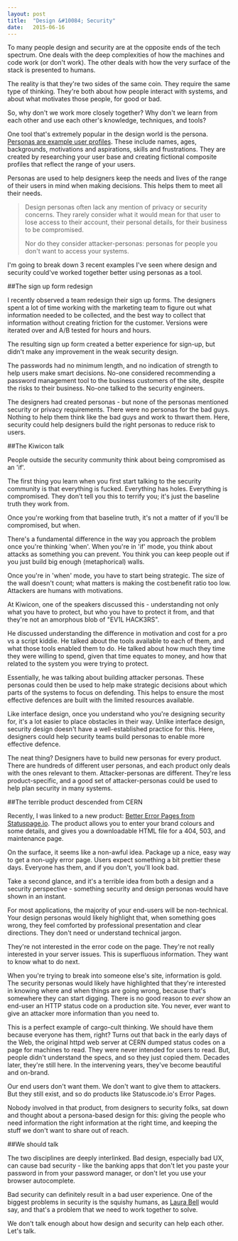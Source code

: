 ```yaml
---
layout: post
title:  "Design &#10084; Security"
date:   2015-06-16
---
```


<p class="intro"><span class="dropcap">T</span>o many people design and security are at the opposite ends of the tech spectrum. One deals with the deep complexities of how the machines and code work (or don't work). The other deals with how the very surface of the stack is presented to humans.</p>

The reality is that they're two sides of the same coin. They require the same type of thinking. They're both about how people interact with systems, and about what motivates those people, for good or bad.

So, why don't we work more closely together? Why don't we learn from each other and use each other's knowledge, techniques, and tools?

One tool that's extremely popular in the design world is the persona. [Personas are example user profiles](https://creativecompanion.wordpress.com/2011/05/05/the-persona-core-poster/). These include names, ages, backgrounds, motivations and aspirations, skills and frustrations. They are created by researching your user base and creating fictional composite profiles that reflect the range of your users.

Personas are used to help designers keep the needs and lives of the range of their users in mind when making decisions. This helps them to meet all their needs.

> Design personas often lack any mention of privacy or security concerns. They rarely consider what it would mean for that user to lose access to their account, their personal details, for their business to be compromised.
>
> Nor do they consider attacker-personas: personas for people you don't want to access your systems. 

I'm going to break down 3 recent examples I've seen where design and security could've worked together better using personas as a tool.

##The sign up form redesign

I recently observed a team redesign their sign up forms. The designers spent a lot of time working with the marketing team to figure out what information needed to be collected, and the best way to collect that information without creating friction for the customer. Versions were iterated over and A/B tested for hours and hours. 

The resulting sign up form created a better experience for sign-up, but didn't make any improvement in the weak security design. 

The passwords had no minimum length, and no indication of strength to help users make smart decisions. No-one considered recommending a password management tool to the business customers of the site, despite the risks to their business. No-one talked to the security engineers.

The designers had created personas - but none of the personas mentioned security or privacy requirements. There were no personas for the bad guys. Nothing to help them think like the bad guys and work to thwart them. Here, security could help designers build the right personas to reduce risk to users.

##The Kiwicon talk

People outside the security community think about being compromised as an 'if'.

The first thing you learn when you first start talking to the security community is that everything is fucked. Everything has holes. Everything is compromised. They don't tell you this to terrify you; it's just the baseline truth they work from.

Once you're working from that baseline truth, it's not a matter of if you'll be compromised, but when.

There's a fundamental difference in the way you approach the problem once you're thinking 'when'. When you're in 'if' mode, you think about attacks as something you can prevent. You think you can keep people out if you just build big enough (metaphorical) walls.

Once you're in 'when' mode, you have to start being strategic. The size of the wall doesn't count; what matters is making the cost:benefit ratio too low. Attackers are humans with motivations.

At Kiwicon, one of the speakers discussed this - understanding not only what you have to protect, but who you have to protect it from, and that they're not an amorphous blob of "EV1L HACK3RS".

He discussed understanding the difference in motivation and cost for a pro vs a script kiddie. He talked about the tools available to each of them, and what those tools enabled them to do. He talked about how much they time they were willing to spend, given that time equates to money, and how that related to the system you were trying to protect.

Essentially, he was talking about building attacker personas. These personas could then be used to help make strategic decisions about which parts of the systems to focus on defending. This helps to ensure the most effective defences are built with the limited resources available.

Like interface design, once you understand who you're designing security for, it's a lot easier to place obstacles in their way. Unlike interface design, security design doesn't have a well-established practice for this. Here, designers could help security teams build personas to enable more effective defence.

The neat thing? Designers have to build new personas for every product. There are hundreds of different user personas, and each product only deals with the ones relevant to them. Attacker-personas are different. They're less product-specific, and a good set of attacker-personas could be used to help plan security in many systems.

##The terrible product descended from CERN

Recently, I was linked to a new product: [Better Error Pages from Statuspage.io](https://better-error-pages.statuspage.io). The product allows you to enter your brand colours and some details, and gives you a downloadable HTML file for a 404, 503, and maintenance page.

On the surface, it seems like a non-awful idea. Package up a nice, easy way to get a non-ugly error page. Users expect something a bit prettier these days. Everyone has them, and if you don't, you'll look bad.

Take a second glance, and it's a terrible idea from both a design and a security perspective - something security and design personas would have shown in an instant.

For most applications, the majority of your end-users will be non-technical. Your design personas would likely highlight that, when something goes wrong, they feel comforted by professional presentation and clear directions. They don't need or understand technical jargon.

They're not interested in the error code on the page. They're not really interested in your server issues. This is superfluous information. They want to know what to do next.

When you're trying to break into someone else's site, information is gold. The security personas would likely have highlighted that they're interested in knowing where and when things are going wrong, because that's somewhere they can start digging. There is no good reason to _ever_ show an end-user an HTTP status code on a production site. You never, ever want to give an attacker more information than you need to.

This is a perfect example of cargo-cult thinking. We should have them because everyone has them, right? Turns out that back in the early days of the Web, the original httpd web server at CERN dumped status codes on a page for machines to read. They were never intended for users to read. But, people didn't understand the specs, and so they just copied them. Decades later, they're still here. In the intervening years, they've become beautiful and on-brand.

Our end users don't want them. We don't want to give them to attackers. But they still exist, and so do products like Statuscode.io's Error Pages.

Nobody involved in that product, from designers to security folks, sat down and thought about a persona-based design for this: giving the people who need information the right information at the right time, and keeping the stuff we don't want to share out of reach.

##We should talk

The two disciplines are deeply interlinked. Bad design, especially bad UX, can cause bad security - like the banking apps that don't let you paste your password in from your password manager, or don't let you use your browser autocomplete. 

Bad security can definitely result in a bad user experience. One of the biggest problems in security is the squishy humans, as [Laura Bell](http://www.twitter.com/lady_nerd) would say, and that's a problem that we need to work together to solve.

We don't talk enough about how design and security can help each other. Let's talk.


